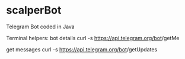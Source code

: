 # scalperBot
Telegram Bot coded in Java

Terminal helpers:
bot details
  curl -s https://api.telegram.org/bot<token>/getMe

get messages
  curl -s https://api.telegram.org/bot<token>/getUpdates
  
  
